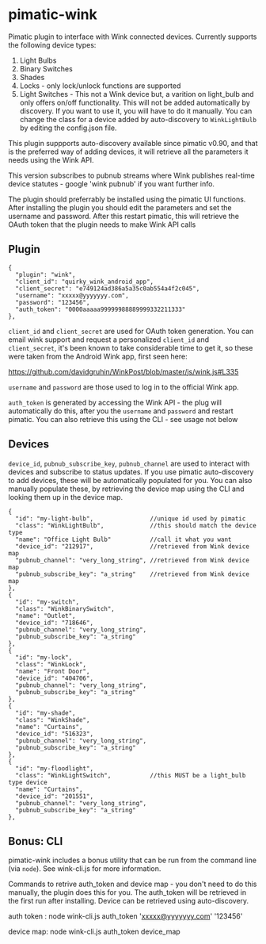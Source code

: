 pimatic-wink
============

Pimatic plugin to interface with Wink connected devices. Currently supports the following device types:
 1. Light Bulbs
 2. Binary Switches
 3. Shades
 4. Locks - only lock/unlock functions are supported
 5. Light Switches - This not a Wink device but, a varition on light_bulb and only offers on/off functionality. This will not be added automatically by discovery. If you want to use it, you will have to do it manually. You can change the class for a device added by auto-discovery to `WinkLightBulb` by editing the config.json file.

This plugin suppports auto-discovery available since pimatic v0.90, and that is the preferred way of adding devices, it will retrieve all the parameters it needs using the Wink API. 

This version subscribes to pubnub streams where Wink publishes real-time device statutes - google 'wink pubnub' if you want further info.

The plugin should preferrably be installed using the pimatic UI functions.  After installing the plugin you should edit the parameters and set the username and password. After this restart pimatic, this will retrieve the OAuth token that the plugin needs to make Wink API calls 

Plugin
------

    {
      "plugin": "wink",
      "client_id": "quirky_wink_android_app",
      "client_secret": "e749124ad386a5a35c0ab554a4f2c045",
      "username": "xxxxx@yyyyyyy.com",
      "password": "123456",
      "auth_token": "0000aaaaa99999988889999332211333"
    },

`client_id` and `client_secret` are used for OAuth token generation. 
You can email wink support and request a personalized `client_id` and `client_secret`, it's been known to take considerable time to get it, so these were taken from the Android Wink app, first seen here:

  https://github.com/davidgruhin/WinkPost/blob/master/js/wink.js#L335

`username` and `password` are those used to log in to the official Wink app.

`auth_token` is generated by accessing the Wink API - the plug will automatically do this, after you the `username` and `password` and restart pimatic.  You can also retrieve this using the CLI - see usage not below 


Devices
-------
`device_id`, `pubnub_subscribe_key`, `pubnub_channel` are used to interact with devices and subscribe to status updates. If you use pimatic auto-discovery to add devices, these will be automatically populated for you. You can also manually populate these, by retrieving the device map using the CLI and looking them up in the device map.

    {
      "id": "my-light-bulb",                //unique id used by pimatic
      "class": "WinkLightBulb",             //this should match the device type
      "name": "Office Light Bulb"           //call it what you want 
      "device_id": "212917",                //retrieved from Wink device map
      "pubnub_channel": "very_long_string", //retrieved from Wink device map   
      "pubnub_subscribe_key": "a_string"    //retrieved from Wink device map
    },
    {
      "id": "my-switch",
      "class": "WinkBinarySwitch",
      "name": "Outlet",
      "device_id": "718646",                 
      "pubnub_channel": "very_long_string",     
      "pubnub_subscribe_key": "a_string"     
    },
    {
      "id": "my-lock",
      "class": "WinkLock",
      "name": "Front Door",
      "device_id": "404706",                 
      "pubnub_channel": "very_long_string",     
      "pubnub_subscribe_key": "a_string" 
    },
    {
      "id": "my-shade",
      "class": "WinkShade",
      "name": "Curtains",
      "device_id": "516323",                 
      "pubnub_channel": "very_long_string",     
      "pubnub_subscribe_key": "a_string" 
    },
    {
      "id": "my-floodlight",
      "class": "WinkLightSwitch",           //this MUST be a light_bulb type device 
      "name": "Curtains",
      "device_id": "201551",                 
      "pubnub_channel": "very_long_string",     
      "pubnub_subscribe_key": "a_string" 
    },



Bonus: CLI
----------
pimatic-wink includes a bonus utility that can be run from the command line (via `node`).
See wink-cli.js for more information.

Commands to retrive auth_token and device map - you don't need to do this manually, the plugin does this for you.  The auth_token will be retrieved in the first run after installing. Device can be retrieved using auto-discovery.

auth token :
node wink-cli.js auth_token 'xxxxx@yyyyyyy.com' '123456'

device map:
node wink-cli.js auth_token device_map



